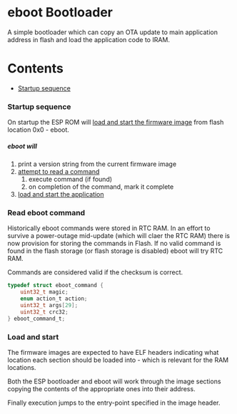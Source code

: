 eboot Bootloader
================


A simple bootloader which can copy an OTA update to main application address in flash and load the application code to IRAM.

# Contents
- [Startup sequence](#startup-sequence)


### Startup sequence ###

On startup the ESP ROM will [load and start the firmware image](#load-and-start) from flash location 0x0 - eboot.

##### eboot will #####
1. print a version string from the current firmware image
2. [attempt to read a command](#read-eboot-command)
	1. execute command (if found)
	2. on completion of the command, mark it complete
3. [load and start the application](#load-and-start)



### Read eboot command ###

Historically eboot commands were stored in RTC RAM. In an effort to survive a power-outage mid-update (which will claer the RTC RAM) there is now provision for storing the commands in Flash. If no valid command is found in the flash storage (or flash storage is disabled) eboot will try RTC RAM.

Commands are considered valid if the checksum is correct.

```C
typedef struct eboot_command {
    uint32_t magic;
    enum action_t action;
    uint32_t args[29];
    uint32_t crc32;
} eboot_command_t;
```


### Load and start ###

The firmware images are expected to have ELF headers indicating what location each section should be loaded into - which is relevant for the RAM locations.

Both the ESP bootloader and eboot will work through the image sections copying the contents of the appropriate ones into their address.

Finally execution jumps to the entry-point specified in the image header.

